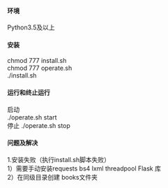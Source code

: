 #### 环境
Python3.5及以上


#### 安装
chmod 777 install.sh  
chmod 777 operate.sh  
./install.sh  


#### 运行和终止运行
启动  
./operate.sh start  
停止
./operate.sh stop


#### 问题及解决
1.安装失败（执行install.sh脚本失败）  
1）需要手动安装requests bs4 lxml threadpool Flask 库  
2）在同级目录创建 books文件夹